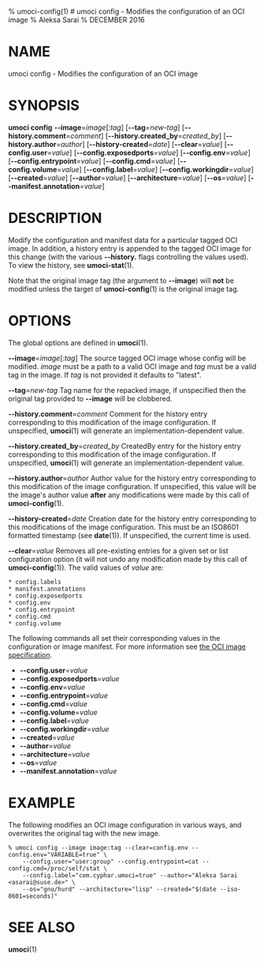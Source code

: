 % umoci-config(1) # umoci config - Modifies the configuration of an OCI image
% Aleksa Sarai
% DECEMBER 2016
# NAME
umoci config - Modifies the configuration of an OCI image

# SYNOPSIS
**umoci config**
**--image**=*image*[:*tag*]
[**--tag**=*new-tag*]
[**--history.comment**=*comment*]
[**--history.created_by**=*created_by*]
[**--history.author**=*author*]
[**--history-created**=*date*]
[**--clear**=*value*]
[**--config.user**=*value*]
[**--config.exposedports**=*value*]
[**--config.env**=*value*]
[**--config.entrypoint**=*value*]
[**--config.cmd**=*value*]
[**--config.volume**=*value*]
[**--config.label**=*value*]
[**--config.workingdir**=*value*]
[**--created**=*value*]
[**--author**=*value*]
[**--architecture**=*value*]
[**--os**=*value*]
[**--manifest.annotation**=*value*]

# DESCRIPTION
Modify the configuration and manifest data for a particular tagged OCI image.
In addition, a history entry is appended to the tagged OCI image for this
change (with the various **--history.** flags controlling the values used). To
view the history, see **umoci-stat**(1).

Note that the original image tag (the argument to **--image**) will **not** be
modified unless the target of **umoci-config**(1) is the original image tag.

# OPTIONS
The global options are defined in **umoci**(1).

**--image**=*image*[:*tag*]
  The source tagged OCI image whose config will be modified. *image* must be
  a path to a valid OCI image and *tag* must be a valid tag in the image. If
  *tag* is not provided it defaults to "latest".

**--tag**=*new-tag*
  Tag name for the repacked image, if unspecified then the original tag
  provided to **--image** will be clobbered.

**--history.comment**=*comment*
  Comment for the history entry corresponding to this modification of the image
  configuration. If unspecified, **umoci**(1) will generate an
  implementation-dependent value.

**--history.created_by**=*created_by*
  CreatedBy entry for the history entry corresponding to this modification of
  the image configuration. If unspecified, **umoci**(1) will generate an
  implementation-dependent value.

**--history.author**=*author*
  Author value for the history entry corresponding to this modification of the
  image configuration. If unspecified, this value will be the image's author
  value **after** any modifications were made by this call of
  **umoci-config**(1).

**--history-created**=*date*
  Creation date for the history entry corresponding to this modifications of
  the image configuration. This must be an ISO8601 formatted timestamp (see
  **date**(1)). If unspecified, the current time is used.

**--clear**=*value*
  Removes all pre-existing entries for a given set or list configuration option
  (it will not undo any modification made by this call of **umoci-config**(1)).
  The valid values of *value* are:

    * config.labels
    * manifest.annotations
    * config.exposedports
    * config.env
    * config.entrypoint
    * config.cmd
    * config.volume

The following commands all set their corresponding values in the configuration
or image manifest. For more information see [the OCI image specification][1].

* **--config.user**=*value*
* **--config.exposedports**=*value*
* **--config.env**=*value*
* **--config.entrypoint**=*value*
* **--config.cmd**=*value*
* **--config.volume**=*value*
* **--config.label**=*value*
* **--config.workingdir**=*value*
* **--created**=*value*
* **--author**=*value*
* **--architecture**=*value*
* **--os**=*value*
* **--manifest.annotation**=*value*

# EXAMPLE

The following modifies an OCI image configuration in various ways, and
overwrites the original tag with the new image.

```
% umoci config --image image:tag --clear=config.env --config.env="VARIABLE=true" \
	--config.user="user:group" --config.entrypoint=cat --config.cmd=/proc/self/stat \
	--config.label="com.cyphar.umoci=true" --author="Aleksa Sarai <asarai@suse.de>" \
	--os="gnu/hurd" --architecture="lisp" --created="$(date --iso-8601=seconds)"
```

# SEE ALSO
**umoci**(1)

[1]: https://github.com/opencontainers/image-spec
